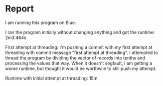 # Report
I am running this program on Blue.

I ran the program initially without changing anything and got the runtime: 2m3.464s

First attempt at threading: I'm pushing a commit with my first attempt at threading with commit message "first attempt at threading". I attempted to thread the program by dividing the vector of records into tenths and processing the values that way. When it doesn't segfault, I am getting a worse runtime, but thought it would be worthwile to still push my attempt.

Runtime with initial attempt at threading: 15m